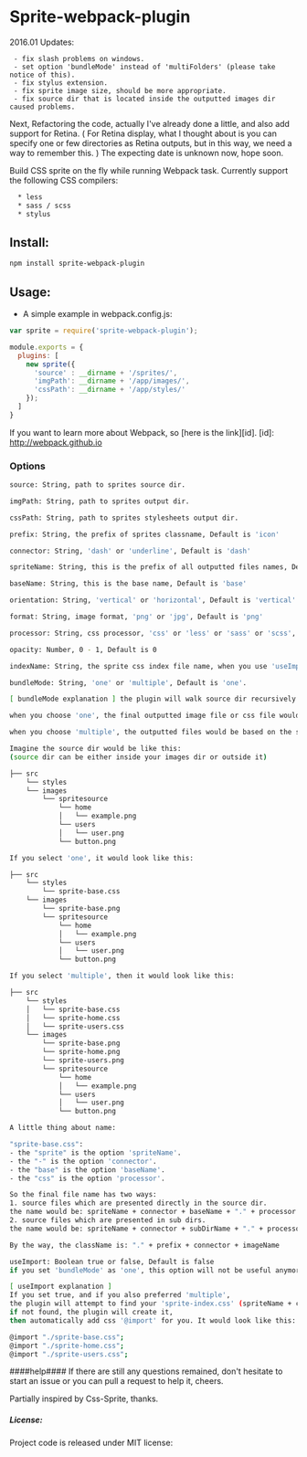 # Sprite-webpack-plugin

2016.01 Updates:
```
 - fix slash problems on windows.
 - set option 'bundleMode' instead of 'multiFolders' (please take notice of this).
 - fix stylus extension.
 - fix sprite image size, should be more appropriate.
 - fix source dir that is located inside the outputted images dir caused problems.
```

Next, Refactoring the code, actually I've already done a little, and also add support for Retina.
( For Retina display, what I thought about is you can specify one or few directories as Retina outputs, but in this way, we need a way to remember this. )
The expecting date is unknown now, hope soon.

Build CSS sprite on the fly while running Webpack task.
Currently support the following CSS compilers:
```bash
  * less
  * sass / scss
  * stylus
```

## Install:

```bash
npm install sprite-webpack-plugin
```

## Usage:

- A simple example in webpack.config.js:

```javascript
var sprite = require('sprite-webpack-plugin');

module.exports = {
  plugins: [
    new sprite({
      'source' : __dirname + '/sprites/',
      'imgPath': __dirname + '/app/images/',
      'cssPath': __dirname + '/app/styles/'
    });
  ]
}
```

If you want to learn more about Webpack, so [here is the link][id].
[id]: http://webpack.github.io

### Options ###
```bash
source: String, path to sprites source dir.

imgPath: String, path to sprites output dir.

cssPath: String, path to sprites stylesheets output dir.

prefix: String, the prefix of sprites classname, Default is 'icon'

connector: String, 'dash' or 'underline', Default is 'dash'

spriteName: String, this is the prefix of all outputted files names, Default is 'sprite'

baseName: String, this is the base name, Default is 'base'

orientation: String, 'vertical' or 'horizontal', Default is 'vertical'

format: String, image format, 'png' or 'jpg', Default is 'png'

processor: String, css processor, 'css' or 'less' or 'sass' or 'scss', Default is 'css'

opacity: Number, 0 - 1, Default is 0

indexName: String, the sprite css index file name, when you use 'useImport' option

bundleMode: String, 'one' or 'multiple', Default is 'one'.

[ bundleMode explanation ] the plugin will walk source dir recursively.

when you choose 'one', the final outputted image file or css file would be bundled as single one file.

when you choose 'multiple', the outputted files would be based on the structure of the source dir.

Imagine the source dir would be like this:
(source dir can be either inside your images dir or outside it)

├── src
    └── styles
    └── images
        └── spritesource
            └── home
            │   └── example.png
            └── users
            │   └── user.png
            └── button.png

If you select 'one', it would look like this:

├── src
    └── styles
        └── sprite-base.css
    └── images
        └── sprite-base.png
        └── spritesource
            └── home
            │   └── example.png
            └── users
            │   └── user.png
            └── button.png

If you select 'multiple', then it would look like this:

├── src
    └── styles
    │   └── sprite-base.css
    │   └── sprite-home.css
    │   └── sprite-users.css
    └── images
        └── sprite-base.png
        └── sprite-home.png
        └── sprite-users.png
        └── spritesource
            └── home
            │   └── example.png
            └── users
            │   └── user.png
            └── button.png

A little thing about name:

"sprite-base.css":
- the "sprite" is the option 'spriteName'.
- the "-" is the option 'connector'.
- the "base" is the option 'baseName'.
- the "css" is the option 'processor'.

So the final file name has two ways:
1. source files which are presented directly in the source dir.
the name would be: spriteName + connector + baseName + "." + processor
2. source files which are presented in sub dirs.
the name would be: spriteName + connector + subDirName + "." + processor

By the way, the className is: "." + prefix + connector + imageName

useImport: Boolean true or false, Default is false
if you set 'bundleMode' as 'one', this option will not be useful anymore.

[ useImport explanation ]
If you set true, and if you also preferred 'multiple',
the plugin will attempt to find your 'sprite-index.css' (spriteName + connector + indexName + "." + proccesor),
if not found, the plugin will create it,
then automatically add css '@import' for you. It would look like this:

@import "./sprite-base.css";
@import "./sprite-home.css";
@import "./sprite-users.css";

```


####help####
If there are still any questions remained, don't hesitate to start an issue or you can pull a request to help it, cheers.

Partially inspired by Css-Sprite, thanks.

##### License:
Project code is released under MIT license:

